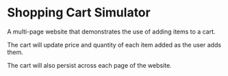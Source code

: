 # Shopping Cart Simulator

A multi-page website that demonstrates the use of adding items to a cart. 

The cart will update price and quantity of each item added as the user adds them.

The cart will also persist across each page of the website.
